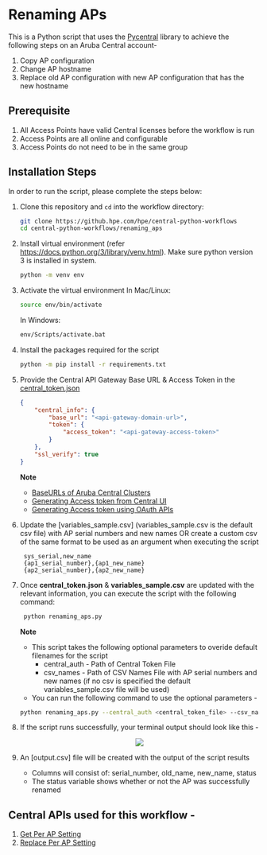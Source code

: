 # Renaming APs
This is a Python script that uses the [Pycentral](https://pypi.org/project/pycentral/) library to achieve the following steps on an Aruba Central account- 
1. Copy AP configuration
2. Change AP hostname
3. Replace old AP configuration with new AP configuration that has the new hostname

## Prerequisite
1. All Access Points have valid Central licenses before the workflow is run
2. Access Points are all online and configurable
3. Access Points do not need to be in the same group

## Installation Steps
In order to run the script, please complete the steps below:
1. Clone this repository and `cd` into the workflow directory:
    ```bash
    git clone https://github.hpe.com/hpe/central-python-workflows
    cd central-python-workflows/renaming_aps
    ```
   
2. Install virtual environment (refer https://docs.python.org/3/library/venv.html). Make sure python version 3 is installed in system.
    ```bash
    python -m venv env
    ```

3. Activate the virtual environment
    In Mac/Linux:
    ```bash
    source env/bin/activate
    ```
    In Windows:
    ```bash
    env/Scripts/activate.bat
    ```

4. Install the packages required for the script
    ```bash
    python -m pip install -r requirements.txt
    ```

5. Provide the Central API Gateway Base URL & Access Token in the [central_token.json](central_token.json)
    ```json
    {
        "central_info": {
            "base_url": "<api-gateway-domain-url>",
            "token": {
                "access_token": "<api-gateway-access-token>"
            }
        },
        "ssl_verify": true
    }
    ```
    **Note**
   - [BaseURLs of Aruba Central Clusters](https://developer.arubanetworks.com/aruba-central/docs/api-oauth-access-token#table-domain-urls-for-api-gateway-access)
   - [Generating Access token from Central UI](https://developer.arubanetworks.com/aruba-central/docs/api-gateway-creating-application-token)
   - [Generating Access token using OAuth APIs](https://developer.arubanetworks.com/aruba-central/docs/api-oauth-access-token)

6. Update the [variables_sample.csv] (variables_sample.csv is the default csv file) with AP serial numbers and new names OR create a custom csv of the same format to be used as an argument when executing the script
   ```csv
    sys_serial,new_name
    {ap1_serial_number},{ap1_new_name}
    {ap2_serial_number},{ap2_new_name}
   ```
  
7. Once **central_token.json** & **variables_sample.csv** are updated with the relevant information, you can execute the script with the following command:
   ```bash
    python renaming_aps.py
    ```
    **Note**  
    - This script takes the following optional parameters to overide default filenames for the script
      - central_auth - Path of Central Token File
      - csv_names - Path of CSV Names File with AP serial numbers and new names (if no csv is specified the default variables_sample.csv file will be used)
    - You can run the following command to use the optional parameters -
     ```bash
    python renaming_aps.py --central_auth <central_token_file> --csv_names <csv_names_file>
    ```

8. If the script runs successfully, your terminal output should look like this -
    <p align="center">
        <img src="media/script_terminal_output.gif"/>
    </p>

9. An [output.csv] file will be created with the output of the script results
   - Columns will consist of: serial_number, old_name, new_name, status
   - The status variable shows whether or not the AP was successfully renamed

## Central APIs used for this workflow - 
1. [Get Per AP Setting](https://developer.arubanetworks.com/aruba-central/reference/apiap_clisget_ap_settings_clis)
2. [Replace Per AP Setting](https://developer.arubanetworks.com/aruba-central/reference/apiap_clisupdate_ap_settings_clis)